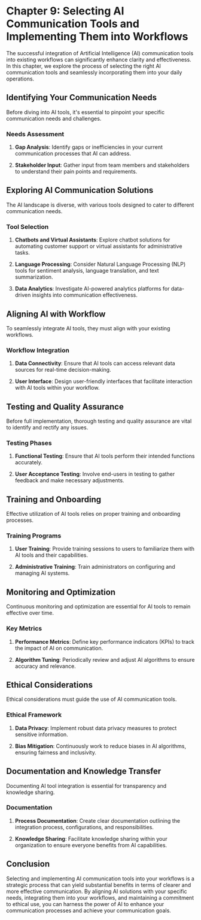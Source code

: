 Chapter 9: Selecting AI Communication Tools and Implementing Them into Workflows
================================================================================

The successful integration of Artificial Intelligence (AI) communication tools into existing workflows can significantly enhance clarity and effectiveness. In this chapter, we explore the process of selecting the right AI communication tools and seamlessly incorporating them into your daily operations.

Identifying Your Communication Needs
------------------------------------

Before diving into AI tools, it's essential to pinpoint your specific communication needs and challenges.

### Needs Assessment

1. **Gap Analysis**: Identify gaps or inefficiencies in your current communication processes that AI can address.

2. **Stakeholder Input**: Gather input from team members and stakeholders to understand their pain points and requirements.

Exploring AI Communication Solutions
------------------------------------

The AI landscape is diverse, with various tools designed to cater to different communication needs.

### Tool Selection

1. **Chatbots and Virtual Assistants**: Explore chatbot solutions for automating customer support or virtual assistants for administrative tasks.

2. **Language Processing**: Consider Natural Language Processing (NLP) tools for sentiment analysis, language translation, and text summarization.

3. **Data Analytics**: Investigate AI-powered analytics platforms for data-driven insights into communication effectiveness.

Aligning AI with Workflow
-------------------------

To seamlessly integrate AI tools, they must align with your existing workflows.

### Workflow Integration

1. **Data Connectivity**: Ensure that AI tools can access relevant data sources for real-time decision-making.

2. **User Interface**: Design user-friendly interfaces that facilitate interaction with AI tools within your workflow.

Testing and Quality Assurance
-----------------------------

Before full implementation, thorough testing and quality assurance are vital to identify and rectify any issues.

### Testing Phases

1. **Functional Testing**: Ensure that AI tools perform their intended functions accurately.

2. **User Acceptance Testing**: Involve end-users in testing to gather feedback and make necessary adjustments.

Training and Onboarding
-----------------------

Effective utilization of AI tools relies on proper training and onboarding processes.

### Training Programs

1. **User Training**: Provide training sessions to users to familiarize them with AI tools and their capabilities.

2. **Administrative Training**: Train administrators on configuring and managing AI systems.

Monitoring and Optimization
---------------------------

Continuous monitoring and optimization are essential for AI tools to remain effective over time.

### Key Metrics

1. **Performance Metrics**: Define key performance indicators (KPIs) to track the impact of AI on communication.

2. **Algorithm Tuning**: Periodically review and adjust AI algorithms to ensure accuracy and relevance.

Ethical Considerations
----------------------

Ethical considerations must guide the use of AI communication tools.

### Ethical Framework

1. **Data Privacy**: Implement robust data privacy measures to protect sensitive information.

2. **Bias Mitigation**: Continuously work to reduce biases in AI algorithms, ensuring fairness and inclusivity.

Documentation and Knowledge Transfer
------------------------------------

Documenting AI tool integration is essential for transparency and knowledge sharing.

### Documentation

1. **Process Documentation**: Create clear documentation outlining the integration process, configurations, and responsibilities.

2. **Knowledge Sharing**: Facilitate knowledge sharing within your organization to ensure everyone benefits from AI capabilities.

Conclusion
----------

Selecting and implementing AI communication tools into your workflows is a strategic process that can yield substantial benefits in terms of clearer and more effective communication. By aligning AI solutions with your specific needs, integrating them into your workflows, and maintaining a commitment to ethical use, you can harness the power of AI to enhance your communication processes and achieve your communication goals.
